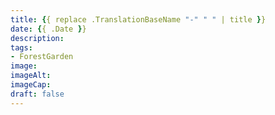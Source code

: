 ```yaml
---
title: {{ replace .TranslationBaseName "-" " " | title }}
date: {{ .Date }}
description: 
tags: 
- ForestGarden
image: 
imageAlt: 
imageCap: 
draft: false
---
```


